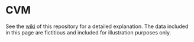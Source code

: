# CVM

See the [wiki](https://github.com/VAC4EU/CVM/wiki/) of this repository for a detailed explanation. The data included in this page are fictitious and included for illustration purposes only. 
